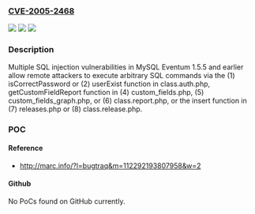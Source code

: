 ### [CVE-2005-2468](https://cve.mitre.org/cgi-bin/cvename.cgi?name=CVE-2005-2468)
![](https://img.shields.io/static/v1?label=Product&message=n%2Fa&color=blue)
![](https://img.shields.io/static/v1?label=Version&message=n%2Fa&color=blue)
![](https://img.shields.io/static/v1?label=Vulnerability&message=n%2Fa&color=brighgreen)

### Description

Multiple SQL injection vulnerabilities in MySQL Eventum 1.5.5 and earlier allow remote attackers to execute arbitrary SQL commands via the (1) isCorrectPassword or (2) userExist function in class.auth.php, getCustomFieldReport function in (4) custom_fields.php, (5) custom_fields_graph.php, or (6) class.report.php, or the insert function in (7) releases.php or (8) class.release.php.

### POC

#### Reference
- http://marc.info/?l=bugtraq&m=112292193807958&w=2

#### Github
No PoCs found on GitHub currently.

